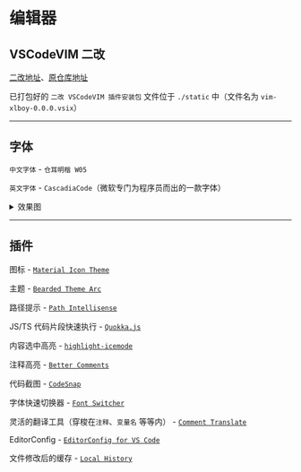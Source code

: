 # 编辑器

## VSCodeVIM 二改

[二改地址](https://github.com/xlboy/Vim)、[原仓库地址](https://github.com/VSCodeVim/Vim)

已打包好的 `二改 VSCodeVIM 插件安装包` 文件位于 `./static` 中（文件名为 `vim-xlboy-0.0.0.vsix`）

---

## 字体

`中文字体` - `仓耳明楷 W05`

`英文字体` - `CascadiaCode`（微软专门为程序员而出的一款字体）

  <details>
  	<summary>效果图</summary>
  	<img src="./static/font-example.jpg">
  </details>

---

## 插件

图标 - [`Material Icon Theme`](https://marketplace.visualstudio.com/items?itemName=PKief.material-icon-theme)

主题 - [`Bearded Theme Arc`](https://marketplace.visualstudio.com/items?itemName=BeardedBear.beardedtheme)

路径提示 - [`Path Intellisense`](https://marketplace.visualstudio.com/items?itemName=christian-kohler.path-intellisense)

JS/TS 代码片段快速执行 - [`Quokka.js`](https://marketplace.visualstudio.com/items?itemName=WallabyJs.quokka-vscode)

内容选中高亮 - [`highlight-icemode`](https://marketplace.visualstudio.com/items?itemName=iceliu.highlight-icemode)

注释高亮 - [`Better Comments`](https://marketplace.visualstudio.com/items?itemName=aaron-bond.better-comments)

代码截图 - [`CodeSnap`](https://marketplace.visualstudio.com/items?itemName=adpyke.codesnap)

字体快速切换器 - [`Font Switcher`](https://marketplace.visualstudio.com/items?itemName=evan-buss.font-switcher)

灵活的翻译工具（穿梭在`注释`、`变量名` 等等内） - [`Comment Translate`](https://marketplace.visualstudio.com/items?itemName=intellsmi.comment-translate)

EditorConfig - [`EditorConfig for VS Code`](https://marketplace.visualstudio.com/items?itemName=EditorConfig.EditorConfig)

文件修改后的缓存 - [`Local History`](https://marketplace.visualstudio.com/items?itemName=xyz.local-history)